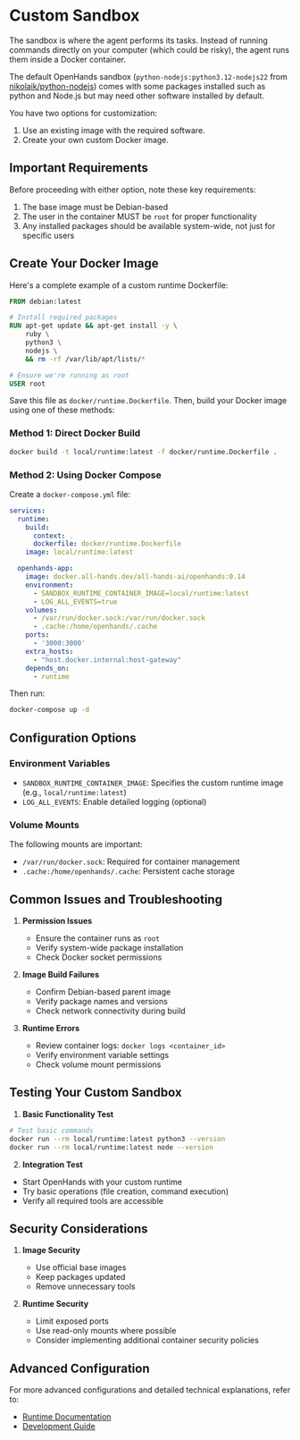 # Custom Sandbox

The sandbox is where the agent performs its tasks. Instead of running commands directly on your computer
(which could be risky), the agent runs them inside a Docker container.

The default OpenHands sandbox (`python-nodejs:python3.12-nodejs22`
from [nikolaik/python-nodejs](https://hub.docker.com/r/nikolaik/python-nodejs)) comes with some packages installed such
as python and Node.js but may need other software installed by default.

You have two options for customization:

1. Use an existing image with the required software.
2. Create your own custom Docker image.

## Important Requirements

Before proceeding with either option, note these key requirements:

1. The base image must be Debian-based
2. The user in the container MUST be `root` for proper functionality
3. Any installed packages should be available system-wide, not just for specific users

## Create Your Docker Image

Here's a complete example of a custom runtime Dockerfile:

```dockerfile
FROM debian:latest

# Install required packages
RUN apt-get update && apt-get install -y \
    ruby \
    python3 \
    nodejs \
    && rm -rf /var/lib/apt/lists/*

# Ensure we're running as root
USER root
```

Save this file as `docker/runtime.Dockerfile`. Then, build your Docker image using one of these methods:

### Method 1: Direct Docker Build

```bash
docker build -t local/runtime:latest -f docker/runtime.Dockerfile .
```

### Method 2: Using Docker Compose

Create a `docker-compose.yml` file:

```yaml
services:
  runtime:
    build:
      context: .
      dockerfile: docker/runtime.Dockerfile
    image: local/runtime:latest

  openhands-app:
    image: docker.all-hands.dev/all-hands-ai/openhands:0.14
    environment:
      - SANDBOX_RUNTIME_CONTAINER_IMAGE=local/runtime:latest
      - LOG_ALL_EVENTS=true
    volumes:
      - /var/run/docker.sock:/var/run/docker.sock
      - .cache:/home/openhands/.cache
    ports:
      - '3000:3000'
    extra_hosts:
      - "host.docker.internal:host-gateway"
    depends_on:
      - runtime
```

Then run:
```bash
docker-compose up -d
```

## Configuration Options

### Environment Variables

- `SANDBOX_RUNTIME_CONTAINER_IMAGE`: Specifies the custom runtime image (e.g., `local/runtime:latest`)
- `LOG_ALL_EVENTS`: Enable detailed logging (optional)

### Volume Mounts

The following mounts are important:
- `/var/run/docker.sock`: Required for container management
- `.cache:/home/openhands/.cache`: Persistent cache storage

## Common Issues and Troubleshooting

1. **Permission Issues**
   - Ensure the container runs as `root`
   - Verify system-wide package installation
   - Check Docker socket permissions

2. **Image Build Failures**
   - Confirm Debian-based parent image
   - Verify package names and versions
   - Check network connectivity during build

3. **Runtime Errors**
   - Review container logs: `docker logs <container_id>`
   - Verify environment variable settings
   - Check volume mount permissions

## Testing Your Custom Sandbox

1. **Basic Functionality Test**
```bash
# Test basic commands
docker run --rm local/runtime:latest python3 --version
docker run --rm local/runtime:latest node --version
```

2. **Integration Test**
- Start OpenHands with your custom runtime
- Try basic operations (file creation, command execution)
- Verify all required tools are accessible

## Security Considerations

1. **Image Security**
   - Use official base images
   - Keep packages updated
   - Remove unnecessary tools

2. **Runtime Security**
   - Limit exposed ports
   - Use read-only mounts where possible
   - Consider implementing additional container security policies

## Advanced Configuration

For more advanced configurations and detailed technical explanations, refer to:
- [Runtime Documentation](https://docs.all-hands.dev/modules/usage/architecture/runtime#advanced-how-openhands-builds-and-maintains-od-runtime-images)
- [Development Guide](https://github.com/All-Hands-AI/OpenHands/blob/main/Development.md)
